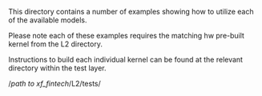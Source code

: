 This directory contains a number of examples showing how to utilize each of the available models.

Please note each of these examples requires the matching hw pre-built kernel from the L2 directory.

Instructions to build each individual kernel can be found at the relevant directory within the test layer.

/*path to xf_fintech*/L2/tests/

